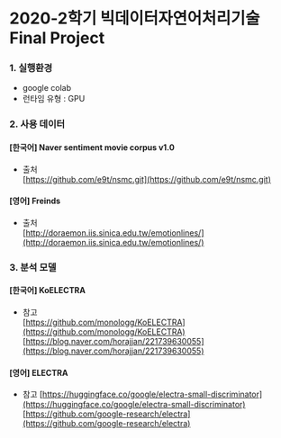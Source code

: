 # 2020-2학기 빅데이터자연어처리기술 Final Project


### 1. 실행환경 
- google colab 
- 런타임 유형 : GPU 


### 2. 사용 데이터 
#### [한국어] Naver sentiment movie corpus v1.0
- 출처   
<t>[https://github.com/e9t/nsmc.git](https://github.com/e9t/nsmc.git)
  
#### [영어] Freinds 
- 출처   
<t>[http://doraemon.iis.sinica.edu.tw/emotionlines/](http://doraemon.iis.sinica.edu.tw/emotionlines/)


### 3. 분석 모델 
#### [한국어] KoELECTRA
- 참고   
<t>[https://github.com/monologg/KoELECTRA](https://github.com/monologg/KoELECTRA)   
<t>[https://blog.naver.com/horajjan/221739630055](https://blog.naver.com/horajjan/221739630055)

#### [영어] ELECTRA  
- 참고 
<t>[https://huggingface.co/google/electra-small-discriminator](https://huggingface.co/google/electra-small-discriminator)   
<t>[https://github.com/google-research/electra](https://github.com/google-research/electra)   
  
